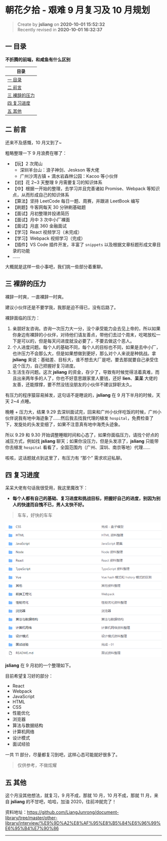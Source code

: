 朝花夕拾 - 艰难 9 月复习及 10 月规划
===

> Create by **jsliang** on **2020-10-01 15:52:32**  
> Recently revised in **2020-10-01 16:32:37**

<!-- 目录开始 -->
## 一 目录

**不折腾的前端，和咸鱼有什么区别**

| 目录 |
| --- |
| [一 目录](#chapter-one) |
| [二 前言](#chapter-two) |
| [三 裸辞的压力](#chapter-three) |
| [四 复习进度](#chapter-four) |
| [五 其他](#chapter-five) |
<!-- 目录结束 -->

## 二 前言



还来不及感慨，10 月又到了~

粗略整理一下 9 月浪费在哪了：

* 【玩】2 次爬山
  * 深圳羊台山：浪子神剑、Jeskson 等大佬
  * 广州沙湾古镇 + 滴水岩森林公园：Kacoo 等小伙伴
* 【初】花 2~3 天整理 9 月需要复习的知识体系
* 【中】根据一开始的整理，去学习并且完善诸如 Promise、Webpack 等知识点，从而形成自己的知识体系
* 【算法】坚持 LeetCode 每日一题、周赛，并跟进 LeetBook 编写
* 【刷题】牛客网每天 30 分钟刷基础题
* 【面试】月初整理并投递简历
* 【面试】月中 3 次中小厂裸面
* 【面试】月底 360 金融面试
* 【学习】React 视频学习（未完成）
* 【学习】Webpack 视频学习（完成）
* 【插件】VS Code 插件开发，丰富了 `snippets` 以及根据文章标题形成文章目录的功能
* ……

大概就是这样一些小事吧，我们挑一些部分着重聊。

## 三 裸辞的压力



裸辞一时爽，一直裸辞一时爽。

建议小伙伴还是不要学我，我那是迫不得已，没有后路了。

裸辞面临的压力：

1. 亲朋好友咨询。咨询一次压力大一分，没个承受能力会去见上帝的，所以如果你身边有裸辞的小伙伴，对待他们请友善点，带他们去过个周末，吃喝放松一下是可以的，但是每天问进度就没必要了，不要去做这个恶人。
2. 个人进度问题。每个人的基础不同，每个人的目标也不同，如果是去中小厂，也许压力不会那么大，但是如果想做到更好，那么对个人来说是种挑战。拿 **jsliang** 来说：基础差、目标大，谁不想去大厂是吧，要去那就要自己承受住这个压力，自己把握好复习进度。
3. 生活生存问题。这次 **jsliang** 的资金，存少了，导致有时候觉得活着真难，而且出来两年多的人了，你也不好意思跟家里人要钱，还好 **lien**、**呆呆** 大佬的友善，还能撑撑，要不然没钱没朋友的小伙伴不建议辞职太久。

有压力的程序猿容易掉发，这句话不是瞎说的，**jsliang** 在 9 月下半月的时候，天天 2~4 点睡。

晚睡 + 压力大，结果 9.29 去深圳面试完，回来和广州小伙伴吃饭的时候，广州小伙伴说我有地中海迹象了……然后我去找我代理的植发 `hospital`，免费检查了下，发旋处的头发变细了，如果不注意真有地中海秃头迹象。

所以 9.29 和 9.30 开始调整睡眠时间和心态了，如果你面临压力，请找个好点的减压方式，例如找 **jsliang** 聊天；如果你没压力，但是头发凉了，**jsliang** 只能带你去植发 `hospital` 看看了，全国范围内（广州、深圳、南京等地）代理……

咳咳，这话题就点到这里了，有压力有 “那个” 需求欢迎私聊。

## 四 复习进度



呆呆大佬有句话我很受用，我这里魔改下：

* **每个人都有自己的基础、复习进度和挑战目标，把握好自己的进度，别因为别人的快速而自愧不已，男人太快不好。**

> 车车，好快的车车

![图](../../../public-repertory/img/other-monologue-2020-10-01-1.png)

**jsliang** 在 9 月初的一个整理如下。

目前希望复习好的部分：

* React
* Webpack
* JavaScript
* HTML
* CSS
* 性能优化
* 浏览器
* 算法与数据结构
* 计算机网络
* 设计模式
* 面试经验

一共 11 部分，尽量都复习到吧，这样心态可能就好很多了。

> 仅供参考，不做炫耀

## 五 其他



这个月没其他想法，就复习，9 月不成，那就 10 月，10 月不成，那就 11 月，来自 **jsliang** 的不甘吧，哈哈，加油 2020，往前冲就完了！

资料地址：https://github.com/LiangJunrong/document-library/tree/master/other-library/interview/%E9%9D%A2%E8%AF%95%E8%B5%84%E6%96%99%E6%95%B4%E7%90%86

---

